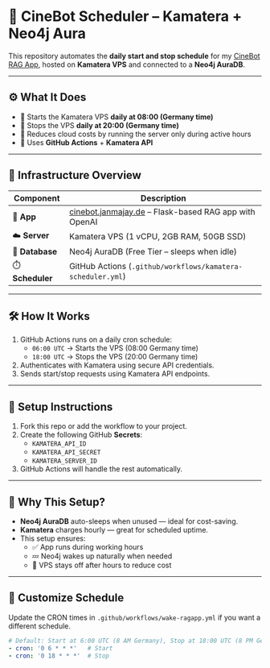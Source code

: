 # 🧠 CineBot Scheduler – Kamatera + Neo4j Aura

This repository automates the **daily start and stop schedule** for my [CineBot RAG App](https://cinebot.janmajay.de/), hosted on **Kamatera VPS** and connected to a **Neo4j AuraDB**.

---

## ⚙️ What It Does

- 🚀 Starts the Kamatera VPS **daily at 08:00 (Germany time)**
- 🛑 Stops the VPS **daily at 20:00 (Germany time)**
- 💸 Reduces cloud costs by running the server only during active hours
- 🤖 Uses **GitHub Actions** + **Kamatera API**

---

## 🔗 Infrastructure Overview

| Component        | Description                                                                 |
|------------------|-----------------------------------------------------------------------------|
| 🔌 **App**        | [cinebot.janmajay.de](https://cinebot.janmajay.de/) – Flask-based RAG app with OpenAI |
| ☁️ **Server**     | Kamatera VPS (1 vCPU, 2GB RAM, 50GB SSD)                                    |
| 🧠 **Database**   | Neo4j AuraDB (Free Tier – sleeps when idle)                                 |
| ⏱️ **Scheduler**  | GitHub Actions (`.github/workflows/kamatera-scheduler.yml`)                 |

---

## 🛠️ How It Works

1. GitHub Actions runs on a daily cron schedule:
   - `06:00 UTC` → Starts the VPS (08:00 Germany time)
   - `18:00 UTC` → Stops the VPS (20:00 Germany time)
2. Authenticates with Kamatera using secure API credentials.
3. Sends start/stop requests using Kamatera API endpoints.

---

## 🔐 Setup Instructions

1. Fork this repo or add the workflow to your project.
2. Create the following GitHub **Secrets**:
   - `KAMATERA_API_ID`
   - `KAMATERA_API_SECRET`
   - `KAMATERA_SERVER_ID`
3. GitHub Actions will handle the rest automatically.

---

## 🧾 Why This Setup?

- **Neo4j AuraDB** auto-sleeps when unused — ideal for cost-saving.
- **Kamatera** charges hourly — great for scheduled uptime.
- This setup ensures:
  - ✅ App runs during working hours
  - 💤 Neo4j wakes up naturally when needed
  - 🔐 VPS stays off after hours to reduce cost

---

## 📅 Customize Schedule

Update the CRON times in `.github/workflows/wake-ragapp.yml` if you want a different schedule.

```yaml
# Default: Start at 6:00 UTC (8 AM Germany), Stop at 18:00 UTC (8 PM Germany)
- cron: '0 6 * * *'   # Start
- cron: '0 18 * * *'  # Stop
